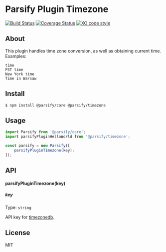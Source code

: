 # Parsify Plugin Timezone

[![Build Status](https://travis-ci.com/parsify-dev/timezone.svg?branch=master)](https://travis-ci.com/parsify-dev/timezone) 
[![Coverage Status](https://coveralls.io/repos/github/parsify-dev/timezone/badge.svg?branch=master)](https://coveralls.io/github/parsify-dev/timezone?branch=master)
[![XO code style](https://img.shields.io/badge/code_style-XO-5ed9c7.svg)](https://github.com/xojs/xo)

## About

This plugin handles time zone conversion, as well as obtaining current time. Examples:

```
time
PST time
New York time
Time in Warsaw
```

## Install

```
$ npm install @parsify/core @parsify/timezone
```

## Usage

```js
import Parsify from '@parsify/core';
import parsifyPluginHelloWorld from '@parsify/timezone';

const parsify = new Parsify([
    parsifyPluginTimezone(key);
]);
```

## API

#### parsifyPluginTimezone(key)

##### key

Type: `string`

API key for [timezonedb](https://timezonedb.com/).

## License

MIT
